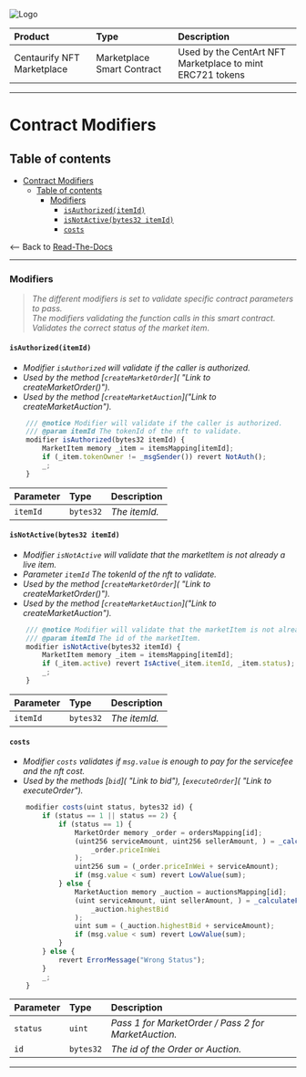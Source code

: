 ![Logo](https://www.centaurify.com/_next/image?url=%2Fimg%2Flogo%2Fcentaurify-logo.svg&w=1920&q=75)

| Product                     | Type                       | Description                                               |
| :--------                   | :-------                   | :-------------------------                                |
| Centaurify NFT Marketplace  | Marketplace Smart Contract | Used by the CentArt NFT Marketplace to mint ERC721 tokens |

---

# Contract Modifiers

## Table of contents

- [Contract Modifiers](#contract-modifiers)
  - [Table of contents](#table-of-contents)
    - [Modifiers](#modifiers)
      - [`isAuthorized(itemId)`](#isauthorizeditemid)
      - [`isNotActive(bytes32 itemId)`](#isnotactivebytes32-itemid)
      - [`costs`](#costs)

<-- Back to [Read-The-Docs](ReadTheDocs_marketplace.md#table-of-contents "Back to Read-The-Docs")

---

### Modifiers

> _The different modifiers is set to validate specific contract parameters to pass._  
> _The modifiers validating the function calls in this smart contract._  
> _Validates the correct status of the market item_.

#### `isAuthorized(itemId)`  

- _Modifier `isAuthorized` will validate if the caller is authorized._
- _Used by the method [`createMarketOrder`]( "Link to createMarketOrder()")._
- _Used by the method [`createMarketAuction`]("Link to createMarketAuction")._

```javascript
    /// @notice Modifier will validate if the caller is authorized.
    /// @param itemId The tokenId of the nft to validate.
    modifier isAuthorized(bytes32 itemId) {
        MarketItem memory _item = itemsMapping[itemId];
        if (_item.tokenOwner != _msgSender()) revert NotAuth();
        _;
    }
```  

| Parameter | Type     | Description                    |
| :-------- | :------- | :-------------------------     |
| `itemId`      | `bytes32`| _The itemId._|  


#### `isNotActive(bytes32 itemId)`

- _Modifier `isNotActive` will validate that the marketItem is not already a live item._
- _Parameter `itemId` The tokenId of the nft to validate._
- _Used by the method [`createMarketOrder`]( "Link to createMarketOrder()")._
- _Used by the method [`createMarketAuction`]("Link to createMarketAuction")._

```javascript
    /// @notice Modifier will validate that the marketItem is not already a live item.
    /// @param itemId The id of the marketItem.
    modifier isNotActive(bytes32 itemId) {
        MarketItem memory _item = itemsMapping[itemId];
        if (_item.active) revert IsActive(_item.itemId, _item.status);
        _;
    }
```  

| Parameter | Type     | Description                    |
| :-------- | :------- | :-------------------------     |
| `itemId`      | `bytes32`| _The itemId._|  


#### `costs`

- _Modifier `costs` validates if `msg.value` is enough to pay for the servicefee and the nft cost._
- _Used by the methods [`bid`]( "Link to bid"), [`executeOrder`]( "Link to executeOrder")._

```javascript
    modifier costs(uint status, bytes32 id) {
        if (status == 1 || status == 2) {
            if (status == 1) {
                MarketOrder memory _order = ordersMapping[id];
                (uint256 serviceAmount, uint256 sellerAmount, ) = _calculateFees(
                    _order.priceInWei
                );
                uint256 sum = (_order.priceInWei + serviceAmount);
                if (msg.value < sum) revert LowValue(sum);
            } else {
                MarketAuction memory _auction = auctionsMapping[id];
                (uint serviceAmount, uint sellerAmount, ) = _calculateFees(
                    _auction.highestBid
                );
                uint sum = (_auction.highestBid + serviceAmount);
                if (msg.value < sum) revert LowValue(sum);
            }
        } else {
            revert ErrorMessage("Wrong Status");
        }
        _;
    }
```  

| Parameter | Type     | Description                    |
| :-------- | :------- | :-------------------------     |
| `status`  | `uint`   | _Pass 1 for MarketOrder / Pass 2 for MarketAuction._|
| `id`      | `bytes32`| _The id of the Order or Auction._|

---

